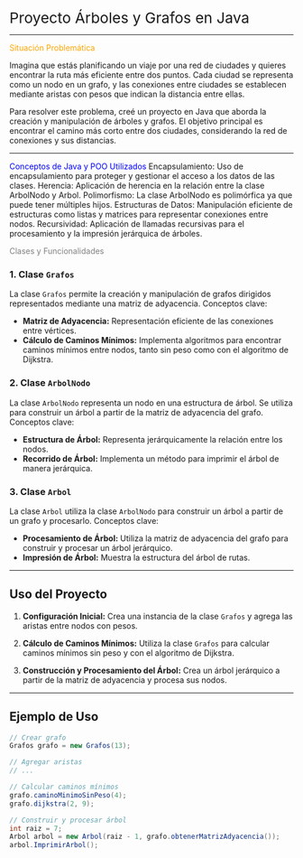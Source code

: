 <span style="font-size: 26px;">Proyecto Árboles y Grafos en Java</span>

---

<span style="color: orange;">Situación Problemática</span>

Imagina que estás planificando un viaje por una red de ciudades y quieres encontrar la ruta más eficiente entre dos puntos. Cada ciudad se representa como un nodo en un grafo, y las conexiones entre ciudades se establecen mediante aristas con pesos que indican la distancia entre ellas.

Para resolver este problema, creé un proyecto en Java que aborda la creación y manipulación de árboles y grafos. El objetivo principal es encontrar el camino más corto entre dos ciudades, considerando la red de conexiones y sus distancias.

---
<span style="color: blue;">Conceptos de Java y POO Utilizados</span>
Encapsulamiento: Uso de encapsulamiento para proteger y gestionar el acceso a los datos de las clases.
Herencia: Aplicación de herencia en la relación entre la clase ArbolNodo y Arbol.
Polimorfismo: La clase ArbolNodo es polimórfica ya que puede tener múltiples hijos.
Estructuras de Datos: Manipulación eficiente de estructuras como listas y matrices para representar conexiones entre nodos.
Recursividad: Aplicación de llamadas recursivas para el procesamiento y la impresión jerárquica de árboles.

<span style="color: grey;">Clases y Funcionalidades</span>

### 1. Clase `Grafos`

La clase `Grafos` permite la creación y manipulación de grafos dirigidos representados mediante una matriz de adyacencia. Conceptos clave:

- **Matriz de Adyacencia:** Representación eficiente de las conexiones entre vértices.
- **Cálculo de Caminos Mínimos:** Implementa algoritmos para encontrar caminos mínimos entre nodos, tanto sin peso como con el algoritmo de Dijkstra.

### 2. Clase `ArbolNodo`

La clase `ArbolNodo` representa un nodo en una estructura de árbol. Se utiliza para construir un árbol a partir de la matriz de adyacencia del grafo. Conceptos clave:

- **Estructura de Árbol:** Representa jerárquicamente la relación entre los nodos.
- **Recorrido de Árbol:** Implementa un método para imprimir el árbol de manera jerárquica.

### 3. Clase `Arbol`

La clase `Arbol` utiliza la clase `ArbolNodo` para construir un árbol a partir de un grafo y procesarlo. Conceptos clave:

- **Procesamiento de Árbol:** Utiliza la matriz de adyacencia del grafo para construir y procesar un árbol jerárquico.
- **Impresión de Árbol:** Muestra la estructura del árbol de rutas.

---

## Uso del Proyecto

1. **Configuración Inicial:** Crea una instancia de la clase `Grafos` y agrega las aristas entre nodos con pesos.

2. **Cálculo de Caminos Mínimos:** Utiliza la clase `Grafos` para calcular caminos mínimos sin peso y con el algoritmo de Dijkstra.

3. **Construcción y Procesamiento del Árbol:** Crea un árbol jerárquico a partir de la matriz de adyacencia y procesa sus nodos.

---

## Ejemplo de Uso

```java
// Crear grafo
Grafos grafo = new Grafos(13);

// Agregar aristas
// ...

// Calcular caminos mínimos
grafo.caminoMinimoSinPeso(4);
grafo.dijkstra(2, 9);

// Construir y procesar árbol
int raiz = 7;
Arbol arbol = new Arbol(raiz - 1, grafo.obtenerMatrizAdyacencia());
arbol.ImprimirArbol();
